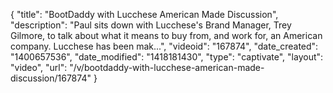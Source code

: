 {
    "title": "BootDaddy with Lucchese American Made Discussion",
    "description": "Paul sits down with Lucchese's Brand Manager, Trey Gilmore, to talk about what it means to buy from, and work for, an American company. Lucchese has been mak...",
    "videoid": "167874",
    "date_created": "1400657536",
    "date_modified": "1418181430",
    "type": "captivate",
    "layout": "video",
    "url": "\/v\/bootdaddy-with-lucchese-american-made-discussion\/167874"
}